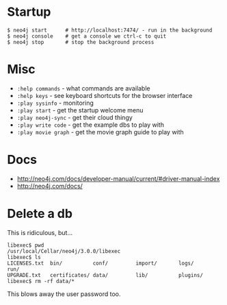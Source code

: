 # Startup

    $ neo4j start      # http://localhost:7474/ - run in the background
    $ neo4j console    # get a console we ctrl-c to quit
    $ neo4j stop       # stop the background process

# Misc

* `:help commands` - what commands are available
* `:help keys` - see keyboard shortcuts for the browser interface
* `:play sysinfo` - monitoring
* `:play start` - get the startup welcome menu
* `:play neo4j-sync` - get their cloud thingy
* `:play write code` - get the example dbs to play with
* `:play movie graph` - get the movie graph guide to play with

# Docs

* http://neo4j.com/docs/developer-manual/current/#driver-manual-index
* http://neo4j.com/docs/

# Delete a db

This is ridiculous, but...

    libexec$ pwd
    /usr/local/Cellar/neo4j/3.0.0/libexec
    libexec$ ls
    LICENSES.txt  bin/          conf/         import/       logs/         run/
    UPGRADE.txt   certificates/ data/         lib/          plugins/
    libexec$ rm -rf data/*

This blows away the user password too.
